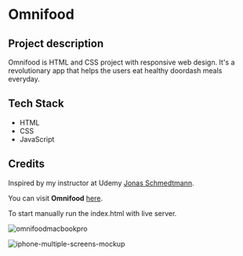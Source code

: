 # Omnifood

## Project description

Omnifood is HTML and CSS project with responsive web design.
It's a revolutionary app that helps the users eat healthy doordash meals everyday.

## Tech Stack
- HTML
- CSS
- JavaScript
  
## Credits
Inspired by my instructor at Udemy [Jonas Schmedtmann](https://github.com/jonasschmedtmann).

You can visit **Omnifood** [here](https://omnifood-ilian.netlify.app/).

To start manually run the index.html with live server.

![omnifoodmacbookpro](https://github.com/IlianCholpanov/Omnifood/assets/123170166/ee3806b6-7ce9-4b66-89ca-200c5037209a)

![iphone-multiple-screens-mockup](https://github.com/IlianCholpanov/Omnifood/assets/123170166/08a9ac97-6309-4e98-8a89-79ca10484c73)
